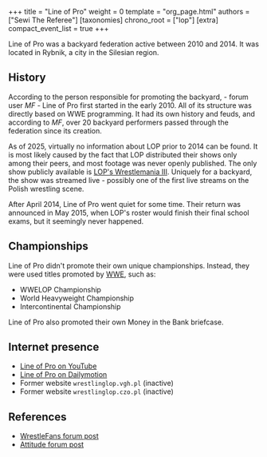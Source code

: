 +++
title = "Line of Pro"
weight = 0
template = "org_page.html"
authors = ["Sewi The Referee"]
[taxonomies]
chrono_root = ["lop"]
[extra]
compact_event_list = true
+++

Line of Pro was a backyard federation active between 2010 and 2014. It was located in Rybnik, a city in the Silesian region.

## History

According to the person responsible for promoting the backyard, - forum user _MF_ - Line of Pro first started in the early 2010. All of its structure was directly based on WWE programming. It had its own history and feuds, and according to _MF_, over 20 backyard performers passed through the federation since its creation.

As of 2025, virtually no information about LOP prior to 2014 can be found. It is most likely caused by the fact that LOP distributed their shows only among their peers, and most footage was never openly published. The only show publicly available is [LOP's Wrestlemania III](@/e/lop/2014-04-27-lop-wrestlemania-iii.md). Uniquely for a backyard, the show was streamed live - possibly one of the first live streams on the Polish wrestling scene.

After April 2014, Line of Pro went quiet for some time. Their return was announced in May 2015, when LOP's roster would finish their final school exams, but it seemingly never happened.

## Championships

Line of Pro didn't promote their own unique championships. Instead, they were used titles promoted by [WWE](@/o/wwe.md), such as:

- WWELOP Championship
- World Heavyweight Championship
- Intercontinental Championship

Line of Pro also promoted their own Money in the Bank briefcase.

## Internet presence

* [Line of Pro on YouTube](https://www.youtube.com/@WWELOP/)
* [Line of Pro on Dailymotion](https://www.dailymotion.com/wwelop/videos)
* Former website `wrestlinglop.vgh.pl` (inactive)
* Former website `wrestlinglop.czo.pl` (inactive)

## References

* [WrestleFans forum post](https://wrestlefans.pl/forum/viewtopic.php?f=59&t=40392)
* [Attitude forum post](https://forum.wrestling.pl/topic/35467-backyard-lop-wrestlemania-live-stream)
